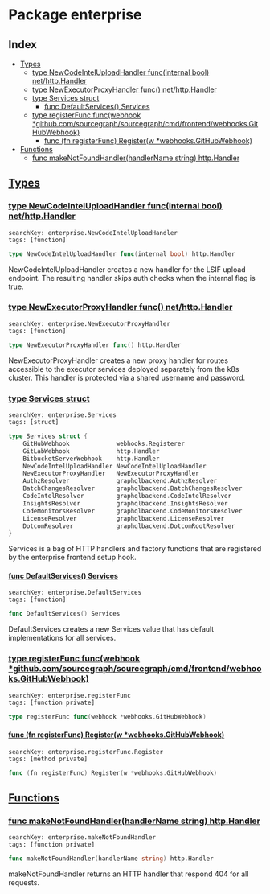 # Package enterprise

## Index

* [Types](#type)
    * [type NewCodeIntelUploadHandler func(internal bool) net/http.Handler](#NewCodeIntelUploadHandler)
    * [type NewExecutorProxyHandler func() net/http.Handler](#NewExecutorProxyHandler)
    * [type Services struct](#Services)
        * [func DefaultServices() Services](#DefaultServices)
    * [type registerFunc func(webhook *github.com/sourcegraph/sourcegraph/cmd/frontend/webhooks.GitHubWebhook)](#registerFunc)
        * [func (fn registerFunc) Register(w *webhooks.GitHubWebhook)](#registerFunc.Register)
* [Functions](#func)
    * [func makeNotFoundHandler(handlerName string) http.Handler](#makeNotFoundHandler)


## <a id="type" href="#type">Types</a>

### <a id="NewCodeIntelUploadHandler" href="#NewCodeIntelUploadHandler">type NewCodeIntelUploadHandler func(internal bool) net/http.Handler</a>

```
searchKey: enterprise.NewCodeIntelUploadHandler
tags: [function]
```

```Go
type NewCodeIntelUploadHandler func(internal bool) http.Handler
```

NewCodeIntelUploadHandler creates a new handler for the LSIF upload endpoint. The resulting handler skips auth checks when the internal flag is true. 

### <a id="NewExecutorProxyHandler" href="#NewExecutorProxyHandler">type NewExecutorProxyHandler func() net/http.Handler</a>

```
searchKey: enterprise.NewExecutorProxyHandler
tags: [function]
```

```Go
type NewExecutorProxyHandler func() http.Handler
```

NewExecutorProxyHandler creates a new proxy handler for routes accessible to the executor services deployed separately from the k8s cluster. This handler is protected via a shared username and password. 

### <a id="Services" href="#Services">type Services struct</a>

```
searchKey: enterprise.Services
tags: [struct]
```

```Go
type Services struct {
	GitHubWebhook             webhooks.Registerer
	GitLabWebhook             http.Handler
	BitbucketServerWebhook    http.Handler
	NewCodeIntelUploadHandler NewCodeIntelUploadHandler
	NewExecutorProxyHandler   NewExecutorProxyHandler
	AuthzResolver             graphqlbackend.AuthzResolver
	BatchChangesResolver      graphqlbackend.BatchChangesResolver
	CodeIntelResolver         graphqlbackend.CodeIntelResolver
	InsightsResolver          graphqlbackend.InsightsResolver
	CodeMonitorsResolver      graphqlbackend.CodeMonitorsResolver
	LicenseResolver           graphqlbackend.LicenseResolver
	DotcomResolver            graphqlbackend.DotcomRootResolver
}
```

Services is a bag of HTTP handlers and factory functions that are registered by the enterprise frontend setup hook. 

#### <a id="DefaultServices" href="#DefaultServices">func DefaultServices() Services</a>

```
searchKey: enterprise.DefaultServices
tags: [function]
```

```Go
func DefaultServices() Services
```

DefaultServices creates a new Services value that has default implementations for all services. 

### <a id="registerFunc" href="#registerFunc">type registerFunc func(webhook *github.com/sourcegraph/sourcegraph/cmd/frontend/webhooks.GitHubWebhook)</a>

```
searchKey: enterprise.registerFunc
tags: [function private]
```

```Go
type registerFunc func(webhook *webhooks.GitHubWebhook)
```

#### <a id="registerFunc.Register" href="#registerFunc.Register">func (fn registerFunc) Register(w *webhooks.GitHubWebhook)</a>

```
searchKey: enterprise.registerFunc.Register
tags: [method private]
```

```Go
func (fn registerFunc) Register(w *webhooks.GitHubWebhook)
```

## <a id="func" href="#func">Functions</a>

### <a id="makeNotFoundHandler" href="#makeNotFoundHandler">func makeNotFoundHandler(handlerName string) http.Handler</a>

```
searchKey: enterprise.makeNotFoundHandler
tags: [function private]
```

```Go
func makeNotFoundHandler(handlerName string) http.Handler
```

makeNotFoundHandler returns an HTTP handler that respond 404 for all requests. 

